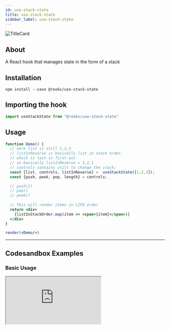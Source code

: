 ```yaml
---
id: use-stack-state
title: use-stack-state
sidebar_label: use-stack-state
---
```



![TitleCard](https://raw.githubusercontent.com/imbhargav5/rooks/HEAD/packages/stack-state/title-card.svg)

    

## About

A React hook that manages state in the form of a stack

[//]: # "Main"

## Installation

    npm install --save @rooks/use-stack-state

## Importing the hook

```javascript
import useStackState from "@rooks/use-stack-state"
```

## Usage

```jsx
function Demo() {
  // here list is still 1,2,3
  // listInReverse is basically list in stack order. 
  // which is last-in first-out
  // so basically listInReverse = 3,2,1
  // controls contains utils to change the stack;
  const [list, controls, listInReverse] =  useStackState([1,2,3]);
  const {push, peek, pop, length} = controls;

  // push(1)
  // pop()
  // peek()
  
  // This will render items in LIFO order
  return <div>
    {listInStackOrder.map(item => <span>{item}</span>)}
  </div>
}

render(<Demo/>)
```


---

## Codesandbox Examples

### Basic Usage

<iframe 
    src="https://codesandbox.io/embed/bold-smoke-iedi8?fontsize=14&hidenavigation=1&module=%2Fsrc%2FApp.js&theme=dark"
    style={{
        width: "100%",
        height: 500,
        border: 0,
        borderRadius: 4,
        overflow: "hidden"
    }}
    title="use-stack-state"
    allow="accelerometer; ambient-light-sensor; camera; encrypted-media; geolocation; gyroscope; hid; microphone; midi; payment; usb; vr; xr-spatial-tracking"
    sandbox="allow-forms allow-modals allow-popups allow-presentation allow-same-origin allow-scripts" 
/>    



## Join Bhargav's discord server
You can click on the floating discord icon at the bottom right of the screen and talk to us in our server.

    
